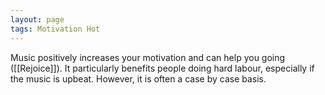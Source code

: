 ```yaml
---
layout: page
tags: Motivation Hot 
---
```


Music positively increases your motivation and can help you going ([[Rejoice]]). It particularly benefits people doing hard labour, especially if the music is upbeat. However, it is often a case by case basis.